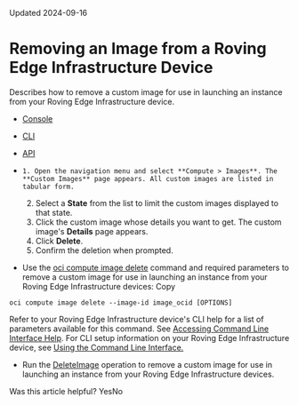 Updated 2024-09-16
# Removing an Image from a Roving Edge Infrastructure Device
Describes how to remove a custom image for use in launching an instance from your Roving Edge Infrastructure device.
  * [Console](https://docs.oracle.com/en-us/iaas/Content/Rover/Compute/Image/delete_image.htm)
  * [CLI](https://docs.oracle.com/en-us/iaas/Content/Rover/Compute/Image/delete_image.htm)
  * [API](https://docs.oracle.com/en-us/iaas/Content/Rover/Compute/Image/delete_image.htm)


  *     1. Open the navigation menu and select **Compute > Images**. The **Custom Images** page appears. All custom images are listed in tabular form.
    2. Select a **State** from the list to limit the custom images displayed to that state.
    3. Click the custom image whose details you want to get. The custom image's **Details** page appears.
    4. Click **Delete**.
    5. Confirm the deletion when prompted.
  * Use the [oci compute image delete](https://docs.oracle.com/iaas/tools/oci-cli/latest/oci_cli_docs/cmdref/compute/image/delete.html) command and required parameters to remove a custom image for use in launching an instance from your Roving Edge Infrastructure devices:
Copy
```
oci compute image delete --image-id image_ocid [OPTIONS]
```

Refer to your Roving Edge Infrastructure device's CLI help for a list of parameters available for this command. See [Accessing Command Line Interface Help](https://docs.oracle.com/en-us/iaas/Content/Rover/Access/cli_install.htm#CLIAccessHelp).
For CLI setup information on your Roving Edge Infrastructure device, see [Using the Command Line Interface.](https://docs.oracle.com/en-us/iaas/Content/Rover/Access/cli_install.htm#CLI "Describes how to use the Command Line Interface to access a a Roving Edge Infrastructure device.")
  * Run the [DeleteImage](https://docs.oracle.com/iaas/api/#/en/iaas/latest/Image/DeleteImage) operation to remove a custom image for use in launching an instance from your Roving Edge Infrastructure devices.


Was this article helpful?
YesNo

